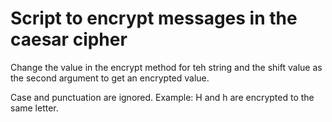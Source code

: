 # Script to encrypt messages in the caesar cipher

Change the value in the encrypt method for teh string and the shift value as the second argument to get an encrypted value.

Case and punctuation are ignored. Example: H and h are encrypted to the same letter.
